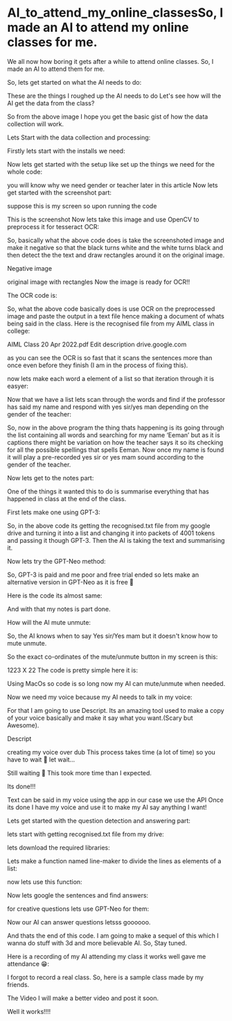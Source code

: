 # AI_to_attend_my_online_classesSo, I made an AI to attend my online classes for me.
We all now how boring it gets after a while to attend online classes. So, I made an AI to attend them for me.

So, lets get started on what the AI needs to do:


These are the things I roughed up the AI needs to do
Let's see how will the AI get the data from the class?


So from the above image I hope you get the basic gist of how the data collection will work.

Lets Start with the data collection and processing:

Firstly lets start with the installs we need:


Now lets get started with the setup like set up the things we need for the whole code:


you will know why we need gender or teacher later in this article
Now lets get started with the screenshot part:



suppose this is my screen so upon running the code

This is the screenshot
Now lets take this image and use OpenCV to preprocess it for tesseract OCR:


So, basically what the above code does is take the screenshoted image and make it negative so that the black turns white and the white turns black and then detect the the text and draw rectangles around it on the original image.


Negative image

original image with rectangles
Now the image is ready for OCR!!

The OCR code is:


So, what the above code basically does is use OCR on the preprocessed image and paste the output in a text file hence making a document of whats being said in the class. Here is the recognised file from my AIML class in college:

AIML Class 20 Apr 2022.pdf
Edit description
drive.google.com

as you can see the OCR is so fast that it scans the sentences more than once even before they finish (I am in the process of fixing this).

now lets make each word a element of a list so that iteration through it is easyer:


Now that we have a list lets scan through the words and find if the professor has said my name and respond with yes sir/yes man depending on the gender of the teacher:


So, now in the above program the thing thats happening is its going through the list containing all words and searching for my name ‘Eeman’ but as it is captions there might be variation on how the teacher says it so its checking for all the possible spellings that spells Eeman. Now once my name is found it will play a pre-recorded yes sir or yes mam sound according to the gender of the teacher.

Now lets get to the notes part:

One of the things it wanted this to do is summarise everything that has happened in class at the end of the class.

First lets make one using GPT-3:


So, in the above code its getting the recognised.txt file from my google drive and turning it into a list and changing it into packets of 4001 tokens and passing it though GPT-3. Then the AI is taking the text and summarising it.

Now lets try the GPT-Neo method:

So, GPT-3 is paid and me poor and free trial ended so lets make an alternative version in GPT-Neo as it is free 🙂

Here is the code its almost same:


And with that my notes is part done.

How will the AI mute unmute:

So, the AI knows when to say Yes sir/Yes mam but it doesn't know how to mute unmute.

So the exact co-ordinates of the mute/unmute button in my screen is this:


1223 X 22
The code is pretty simple here it is:


Using MacOs so code is so long
now my AI can mute/unmute when needed.

Now we need my voice because my AI needs to talk in my voice:

For that I am going to use Descript. Its an amazing tool used to make a copy of your voice basically and make it say what you want.(Scary but Awesome).


Descript

creating my voice over dub
This process takes time (a lot of time) so you have to wait 🙂 let wait…


Still waiting 🙂
This took more time than I expected.


Its done!!!

Text can be said in my voice using the app in our case we use the API
Once its done I have my voice and use it to make my AI say anything I want!

Lets get started with the question detection and answering part:

lets start with getting recognised.txt file from my drive:


lets download the required libraries:


Lets make a function named line-maker to divide the lines as elements of a list:


now lets use this function:


Now lets google the sentences and find answers:


for creative questions lets use GPT-Neo for them:


Now our AI can answer questions letsss goooooo.

And thats the end of this code. I am going to make a sequel of this which I wanna do stuff with 3d and more believable AI. So, Stay tuned.

Here is a recording of my AI attending my class it works well gave me attendance 😁:

I forgot to record a real class. So, here is a sample class made by my friends.


The Video
I will make a better video and post it soon.

Well it works!!!!

